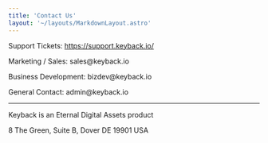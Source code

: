 ```yaml
---
title: 'Contact Us'
layout: '~/layouts/MarkdownLayout.astro'
---
```


Support Tickets:
<a href="https://support.keyback.io/" target="_blank" class="text-yellow-200">https://support.keyback.io/</a>

Marketing / Sales:
<span class="text-yellow-200">sales<!-- dsadasd3asdasda -->@keyback<!-- dsadasd3asdasda -->.io</span>

Business Development:
<span class="text-yellow-200">bizdev<!-- dsadasdyasdasda -->@keyback<!-- dsadasd3asdasda -->.io</span>

General Contact:
<span class="text-yellow-200">admin<!-- dsad3asda -->@keyback<!-- dsadasd3asdasda -->.io</span>

---

Keyback is an Eternal Digital Assets product

8 The Green, Suite B, Dover DE 19901 USA
